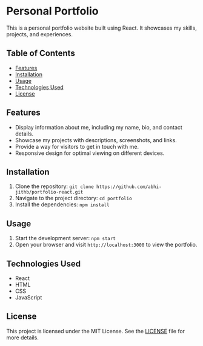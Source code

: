 # Personal Portfolio

This is a personal portfolio website built using React. It showcases my skills, projects, and experiences.

## Table of Contents

- [Features](#features)
- [Installation](#installation)
- [Usage](#usage)
- [Technologies Used](#technologies-used)
- [License](#license)

## Features

- Display information about me, including my name, bio, and contact details.
- Showcase my projects with descriptions, screenshots, and links.
- Provide a way for visitors to get in touch with me.
- Responsive design for optimal viewing on different devices.

## Installation

1. Clone the repository: `git clone https://github.com/abhi-jithb/portfolio-react.git`
2. Navigate to the project directory: `cd portfolio`
3. Install the dependencies: `npm install`

## Usage

1. Start the development server: `npm start`
2. Open your browser and visit `http://localhost:3000` to view the portfolio.

## Technologies Used

- React
- HTML
- CSS
- JavaScript

## License

This project is licensed under the MIT License. See the [LICENSE](LICENSE) file for more details.